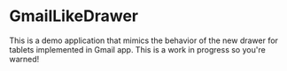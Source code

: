 # GmailLikeDrawer
This is a demo application that mimics the behavior of the new drawer for tablets implemented in Gmail app. This is a work in progress so you're warned!
